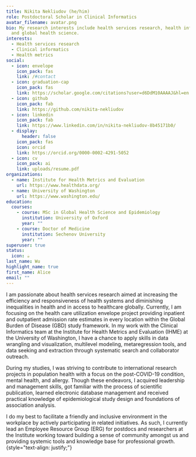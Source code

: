 ```yaml
---
title: Nikita Nekliudov (he/him)
role: Postdoctoral Scholar in Clinical Informatics
avatar_filename: avatar.png
bio: My research interests include health services research, health informatics,
  and global health science.
interests:
  - Health services research
  - Clinical informatics
  - Health metrics
social:
  - icon: envelope
    icon_pack: fas
    link: /#contact
  - icon: graduation-cap
    icon_pack: fas
    link: https://scholar.google.com/citations?user=d6DdM10AAAAJ&hl=en
  - icon: github
    icon_pack: fab
    link: https://github.com/nikita-nekliudov
  - icon: linkedin
    icon_pack: fab
    link: https://www.linkedin.com/in/nikita-nekliudov-8b45171b0/
  - display:
      header: false
    icon_pack: fas
    icon: orcid
    link: https://orcid.org/0000-0002-4291-5052
  - icon: cv
    icon_pack: ai
    link: uploads/resume.pdf
organizations:
  - name: Institute for Health Metrics and Evaluation
    url: https://www.healthdata.org/
  - name: University of Washington
    url: https://www.washington.edu/
education:
  courses:
    - course: MSc in Global Health Science and Epidemiology
      institution: University of Oxford
      year: ""
    - course: Doctor of Medicine
      institution: Sechenov University
      year: ""
superuser: true
status:
  icon: ☕️
last_name: Wu
highlight_name: true
first_name: Alice
email: ""
---
```

I am passionate about health services research aimed at increasing the efficiency and responsiveness of health systems and diminishing inequalities in health and in access to healthcare globally. Currently, I am focusing on the health care utilization envelope project providing inpatient and outpatient admission rate estimates in every location within the Global Burden of Disease (GBD) study framework. In my work with the Clinical Informatics team at the Institute for Health Metrics and Evaluation (IHME) at the University of Washington, I have a chance to apply skills in data wrangling and visualization, multilevel modeling, metaregression tools, and data seeking and extraction through systematic search and collaborator outreach.

During my studies, I was striving to contribute to international research projects in population health with a focus on the post-COVID-19 condition, mental health, and allergy. Though these endeavors, I acquired leadership and management skills, got familiar with the process of scientific publication, learned electronic database management and received practical knowledge of epidemiological study design and foundations of association analysis.

I do my best to facilitate a friendly and inclusive environment in the workplace by actively participating in related initiatives. As such, I currently lead an Employee Resource Group (ERG) for postdocs and researchers at the Institute working toward building a sense of community amongst us and providing systemic tools and knowledge base for professional growth.
{style="text-align: justify;"}